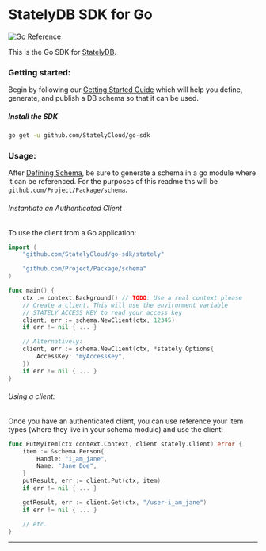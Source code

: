 # StatelyDB SDK for Go
[![Go Reference](https://pkg.go.dev/badge/github.com/StatelyCloud/go-sdk.svg)](https://pkg.go.dev/github.com/StatelyCloud/go-sdk)

This is the Go SDK for [StatelyDB](https://stately.cloud).

### Getting started:

Begin by following our [Getting Started Guide] which will help you define, generate, and publish a DB schema so that it can be used.

##### Install the SDK

```sh
go get -u github.com/StatelyCloud/go-sdk
```

### Usage:

After [Defining Schema], be sure to generate a schema in a go module where it can be referenced. For the purposes of this readme ths will be `github.com/Project/Package/schema`.

###### Instantiate an Authenticated Client

To use the client from a Go application:

```go
import (
	"github.com/StatelyCloud/go-sdk/stately"

	"github.com/Project/Package/schema"
)

func main() {
	ctx := context.Background() // TODO: Use a real context please
	// Create a client. This will use the environment variable
	// STATELY_ACCESS_KEY to read your access key
	client, err := schema.NewClient(ctx, 12345)
	if err != nil { ... }

	// Alternatively:
	client, err := schema.NewClient(ctx, *stately.Options{
		AccessKey: "myAccessKey",
	})
	if err != nil { ... }
}
```

###### Using a client:

Once you have an authenticated client, you can use reference your item types (where they live in your schema module) and use the client!

```go
func PutMyItem(ctx context.Context, client stately.Client) error {
	item := &schema.Person{
		Handle: "i_am_jane",
		Name: "Jane Doe",
	}
	putResult, err := client.Put(ctx, item)
	if err != nil { ... }

	getResult, err := client.Get(ctx, "/user-i_am_jane")
    if err != nil { ... }

	// etc.
}
```

---

[Getting Started Guide]: https://docs.stately.cloud/guides/getting-started/
[Defining Schema]: https://docs.stately.cloud/guides/schema/